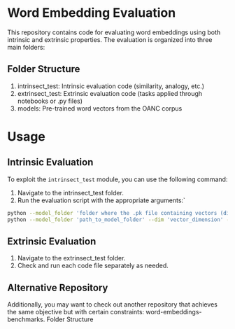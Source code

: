 # Word Embedding Evaluation

This repository contains code for evaluating word embeddings using both intrinsic and extrinsic properties. The evaluation is organized into three main folders:

## Folder Structure

   1. intrinsect_test: Intrinsic evaluation code (similarity, analogy, etc.)
   2. extrinsect_test: Extrinsic evaluation code (tasks applied through notebooks or .py files)
   3. models: Pre-trained word vectors from the OANC corpus
# Usage
## Intrinsic Evaluation

To exploit the `intrinsect_test` module, you can use the following command:
1. Navigate to the intrinsect_test folder.
2. Run the evaluation script with the appropriate arguments:`
```sh
python --model_folder 'folder where the .pk file containing vectors (dictionary structure) is located' --dim 'dimension of the vectors (e.g., 50, 150, etc.)' --w2v 'name of the .pk file'
python --model_folder 'path_to_model_folder' --dim 'vector_dimension' --w2v 'vector_file_name.pk'
```

## Extrinsic Evaluation

1. Navigate to the extrinsect_test folder.
2. Check and run each code file separately as needed.


## Alternative Repository

Additionally, you may want to check out another repository that achieves the same objective but with certain constraints: word-embeddings-benchmarks.
Folder Structure

   


    
